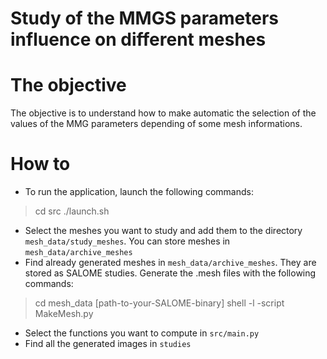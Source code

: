 # Study of the MMGS parameters influence on different meshes

The objective
========

The objective is to understand how to make automatic the selection of the values of the MMG parameters depending of some mesh informations.

How to
========

* To run the application, launch the following commands:
>  cd src
>  ./launch.sh
* Select the meshes you want to study and add them to the directory `mesh_data/study_meshes`. You can store meshes in `mesh_data/archive_meshes`
* Find already generated meshes in `mesh_data/archive_meshes`. They are stored as SALOME studies. Generate the .mesh files with the following commands:
> cd mesh_data
> [path-to-your-SALOME-binary] shell -l -script MakeMesh.py
* Select the functions you want to compute in `src/main.py`
* Find all the generated images in `studies`
